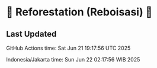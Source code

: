 
# 🌳 Reforestation (Reboisasi) 🌲

## Last Updated

GitHub Actions time: Sat Jun 21 19:17:56 UTC 2025

Indonesia/Jakarta time: Sun Jun 22 02:17:56 WIB 2025
